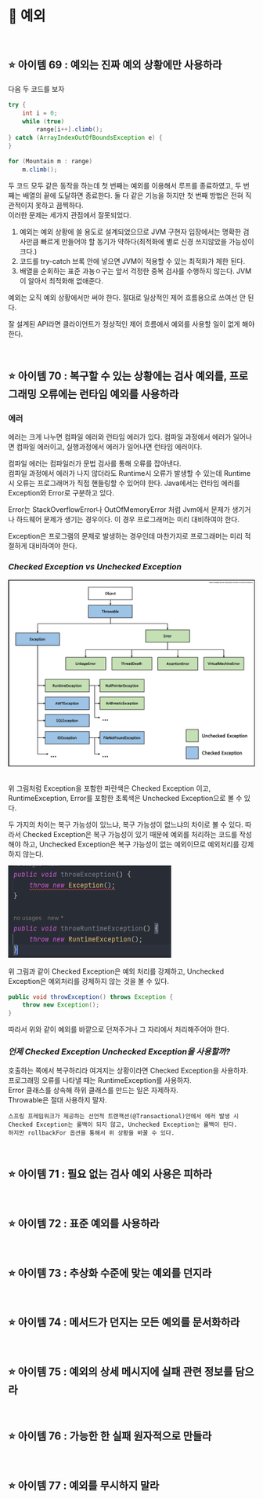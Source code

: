 # 🎁 **예외**

<br>

## **⭐️ 아이템 69 : 예외는 진짜 예외 상황에만 사용하라**

다음 두 코드를 보자 
```JAVA
try {
    int i = 0;
    while (true)
        range[i++].climb();
} catch (ArrayIndexOutOfBoundsException e) {
}
```
```java
for (Mountain m : range)
    m.climb();
```

두 코드 모두 같은 동작을 하는데 첫 번째는 예외를 이용해서 루프를 종료하였고, 두 번째는 배열의 끝에 도달하면 종료한다. 둘 다 같은 기능을 하지만 첫 번째 방법은 전혀 직관적이지 못하고 끔찍하다.  
이러한 문제는 세가지 관점에서 잘못되었다. 

1. 예외는 예외 상황에 쓸 용도로 설계되었으므로 JVM 구현자 입장에서는 명확한 검사만큼 빠르게 만들어야 할 동기가 약하다(최적화에 별로 신경 쓰지않았을 가능성이 크다.)
2. 코드를 try-catch 브록 안에 넣으면 JVM이 적용할 수 있는 최적화가 제한 된다.
3. 배열을 순회하는 표준 과뇽ㅇ구는 앞서 걱정한 중복 검사를 수행하지 않는다. JVM이 알아서 최적화해 없애준다.  

예외는 오직 예외 상황에서만 써야 한다. 절대로 일상적인 제어 흐름용으로 쓰여선 안 된다.  

잘 설계된 API라면 클라이언트가 정상적인 제어 흐름에서 예외를 사용할 일이 없게 해야 한다.

<br>

## **⭐️ 아이템 70 : 복구할 수 있는 상황에는 검사 예외를, 프로그래밍 오류에는 런타임 예외를 사용하라**

### 에러
에러는 크게 나누면 컴파일 에러와 런타임 에러가 있다. 컴파일 과정에서 에러가 일어나면 컴파일 에러이고, 실행과정에서 에러가 일어나면 런타임 에러이다.  

컴파일 에러는 컴파일러가 문법 검사를 통해 오류를 잡아낸다.  
컴파일 과정에서 에러가 나지 않더라도 Runtime시 오류가 발생할 수 있는데 Runtime시 오류는 프로그래머가 직접 핸들링할 수 있어야 한다. Java에서는 런타임 에러를 Exception와 Error로 구분하고 있다.  

Error는 StackOverflowError나 OutOfMemoryError 처럼 Jvm에서 문제가 생기거나 하드웨어 문제가 생기는 경우이다. 이 경우 프로그래머는 미리 대비하여야 한다.  

Exception은 프로그램의 문제로 발생하는 경우인데 마찬가지로 프로그래머는 미리 적절하게 대비하여야 한다.  

### ***Checked Exception vs Unchecked Exception***


<div style="background-color:white;">
    <img src="img/2019-03-02-java-checked-unchecked-exceptions-1.png" />
</div>

<br>

위 그림처럼 Exception을 포함한 파란색은 Checked Exception 이고, RuntimeException, Error를 포함한 초록색은 Unchecked Exception으로 볼 수 있다.  

두 가지의 차이는 복구 가능성이 있느냐, 복구 가능성이 없느냐의 차이로 볼 수 있다. 
따라서 Checked Exception은 복구 가능성이 있기 때문에 예외를 처리하는 코드를 작성해야 하고, Unchecked Exception은 복구 가능성이 없는 예외이므로 예외처리를 강제하지 않는다.

![exception.PNG](img%2Fexception.PNG)

위 그림과 같이 Checked Exception은 예외 처리를 강제하고, Unchecked Exception은 예외처리를 강제하지 않는 것을 볼 수 있다.

```java
public void throwException() throws Exception {
    throw new Exception();
}
```
따라서 위와 같이 예외를 바깥으로 던져주거나 그 자리에서 처리해주어야 한다.  

### ***언제 Checked Exception Unchecked Exception을 사용할까?***
호출하는 쪽에서 복구하리라 여겨지는 상황이라면 Checked Exception을 사용하자.  
프로그래밍 오류를 나타낼 때는 RuntimeException를 사용하자.  
Error 클래스를 상속해 하위 클래스를 만드는 일은 자제하자.  
Throwable은 절대 사용하지 말자.  

```
스프링 프레임워크가 제공하는 선언적 트랜잭션(@Transactional)안에서 에러 발생 시 Checked Exception는 롤백이 되지 않고, Unchecked Exception는 롤백이 된다.  
하지만 rollbackFor 옵션을 통해서 위 상황을 바꿀 수 있다.
```

<br>

## **⭐️ 아이템 71 : 필요 없는 검사 예외 사용은 피하라**



<br>

## **⭐️ 아이템 72 : 표준 예외를 사용하라**

<br>

## **⭐️ 아이템 73 : 추상화 수준에 맞는 예외를 던지라**

<br>

## **⭐️ 아이템 74 : 메서드가 던지는 모든 예외를 문서화하라**

<br>

## **⭐️ 아이템 75 : 예외의 상세 메시지에 실패 관련 정보를 담으라**

<br>

## **⭐️ 아이템 76 : 가능한 한 실패 원자적으로 만들라**

<br>

## **⭐️ 아이템 77 : 예외를 무시하지 말라**


